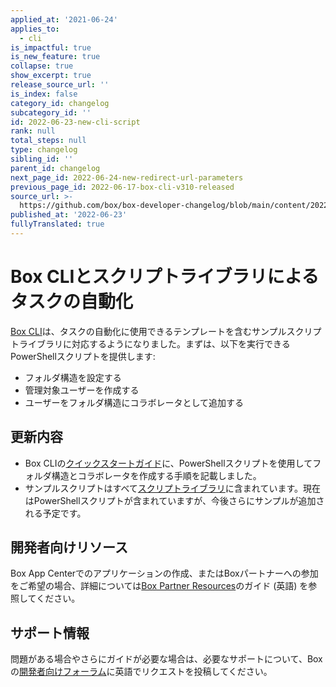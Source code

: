 ```yaml
---
applied_at: '2021-06-24'
applies_to:
  - cli
is_impactful: true
is_new_feature: true
collapse: true
show_excerpt: true
release_source_url: ''
is_index: false
category_id: changelog
subcategory_id: ''
id: 2022-06-23-new-cli-script
rank: null
total_steps: null
type: changelog
sibling_id: ''
parent_id: changelog
next_page_id: 2022-06-24-new-redirect-url-parameters
previous_page_id: 2022-06-17-box-cli-v310-released
source_url: >-
  https://github.com/box/box-developer-changelog/blob/main/content/2022/06-23-new-cli-script.md
published_at: '2022-06-23'
fullyTranslated: true
---
```

# Box CLIとスクリプトライブラリによるタスクの自動化

[Box CLI][3]は、タスクの自動化に使用できるテンプレートを含むサンプルスクリプトライブラリに対応するようになりました。まずは、以下を実行できるPowerShellスクリプトを提供します:

* フォルダ構造を設定する
* 管理対象ユーザーを作成する
* ユーザーをフォルダ構造にコラボレータとして追加する

<!-- more -->

## 更新内容

* Box CLIの[クイックスタートガイド][4]に、PowerShellスクリプトを使用してフォルダ構造とコラボレータを作成する手順を記載しました。
* サンプルスクリプトはすべて[スクリプトライブラリ][5]に含まれています。現在はPowerShellスクリプトが含まれていますが、今後さらにサンプルが追加される予定です。

## 開発者向けリソース

Box App Centerでのアプリケーションの作成、またはBoxパートナーへの参加をご希望の場合、詳細については[Box Partner Resources][2]のガイド (英語) を参照してください。

## サポート情報

問題がある場合やさらにガイドが必要な場合は、必要なサポートについて、Boxの[開発者向けフォーラム][1]に英語でリクエストを投稿してください。

[1]: https://support.box.com/hc/en-us/community/topics/360001932973-Platform-and-Developer-Forum

[2]: https://support.box.com/hc/en-us/sections/360009473734-Box-Partner-Resources

[3]: g://cli

[4]: g://cli/quick-start/powershell-script-templates

[5]: https://github.com/box/boxcli/tree/main/examples
